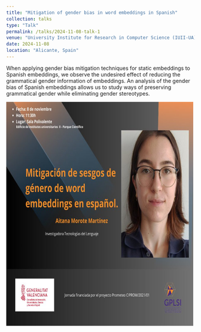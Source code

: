 ```yaml
---
title: "Mitigation of gender bias in word embeddings in Spanish"
collection: talks
type: "Talk"
permalink: /talks/2024-11-08-talk-1
venue: "University Institute for Research in Computer Science (IUII-UA)"
date: 2024-11-08
location: "Alicante, Spain"
---
```


When applying gender bias mitigation techniques for static embeddings to Spanish embeddings, we observe the undesired effect of reducing the grammatical gender information of embeddings. An analysis of the gender bias of Spanish embeddings allows us to study ways of preserving grammatical gender while eliminating gender stereotypes.

<img src="/images/talk1.jpeg" alt="Girl in a jacket" style="width:500px;height:600px;">
